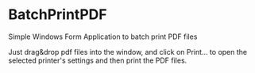 # BatchPrintPDF
Simple Windows Form Application to batch print PDF files

Just drag&drop pdf files into the window, and click on Print... to open the selected printer's settings and then print the PDF files.
